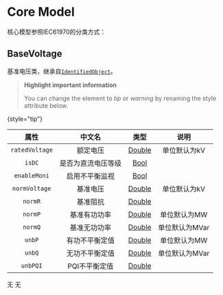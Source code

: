 # Core Model

核心模型参照IEC61970的分类方式：

## BaseVoltage

基准电压类，继承自[`IdentifiedObject`](Abstract-Class.md#identifiedobject)。

> **Highlight important information**
>
> You can change the element to *tip* or *warning* by renaming the style attribute below.
>
{style="tip"}

<tabs>
    <tab title="维护分区">

|     **属性**     |  **中文名**  |                 **类型**                  |  **说明**   |
|:--------------:|:---------:|:---------------------------------------:|:---------:|
| `ratedVoltage` |   额定电压    | [Double](Base-Attribute-Type.md#double) |  单位默认为kV  |
|     `isDC`     | 是否为直流电压等级 |   [Bool](Base-Attribute-Type.md#bool)   |           |
|  `enableMoni`  |  启用不平衡监视  |   [Bool](Base-Attribute-Type.md#bool)   |           |
| `normVoltage`  |   基准电压    | [Double](Base-Attribute-Type.md#double) |  单位默认为kV  |
|    `normR`     |   基准阻抗    | [Double](Base-Attribute-Type.md#double) |           |
|    `normP`     |  基准有功功率   | [Double](Base-Attribute-Type.md#double) |  单位默认为MW  |
|    `normQ`     |  基准无功功率   | [Double](Base-Attribute-Type.md#double) | 单位默认为MVar |
|     `unbP`     |  有功不平衡定值  | [Double](Base-Attribute-Type.md#double) |  单位默认为MW  |
|     `unbQ`     |  无功不平衡定值  | [Double](Base-Attribute-Type.md#double) | 单位默认为MVar |
|    `unbPQI`    | PQI不平衡定值  | [Double](Base-Attribute-Type.md#double) |           |

</tab>
<tab title="同步分区">
无
</tab>
<tab title="索引分区">
无
</tab>

</tabs>
